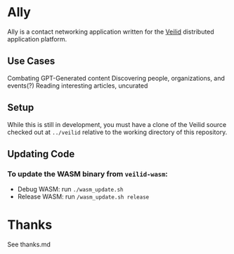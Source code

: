 # Ally

Ally is a contact networking application written for the [Veilid](https://www.veilid.com) distributed application platform. 

## Use Cases

Combating GPT-Generated content
Discovering people, organizations, and events(?)
Reading interesting articles, uncurated

## Setup

While this is still in development, you must have a clone of the Veilid source checked out at `../veilid` relative to the working directory of this repository.

## Updating Code

### To update the WASM binary from `veilid-wasm`:
* Debug WASM: run `./wasm_update.sh`
* Release WASM: run `/wasm_update.sh release`


# Thanks
See thanks.md
